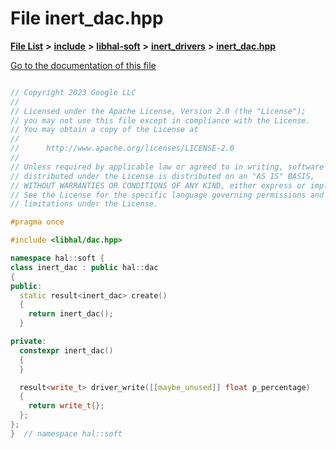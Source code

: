 

# File inert\_dac.hpp

[**File List**](files.md) **>** [**include**](dir_cba0faac6e93618a6e2539705915bd70.md) **>** [**libhal-soft**](dir_d4bad6877cf31bc2d39b696d7a305013.md) **>** [**inert\_drivers**](dir_140c0a66abe76384f84bfc7661372b14.md) **>** [**inert\_dac.hpp**](inert__dac_8hpp.md)

[Go to the documentation of this file](inert__dac_8hpp.md)

```C++

// Copyright 2023 Google LLC
//
// Licensed under the Apache License, Version 2.0 (the "License");
// you may not use this file except in compliance with the License.
// You may obtain a copy of the License at
//
//      http://www.apache.org/licenses/LICENSE-2.0
//
// Unless required by applicable law or agreed to in writing, software
// distributed under the License is distributed on an "AS IS" BASIS,
// WITHOUT WARRANTIES OR CONDITIONS OF ANY KIND, either express or implied.
// See the License for the specific language governing permissions and
// limitations under the License.

#pragma once

#include <libhal/dac.hpp>

namespace hal::soft {
class inert_dac : public hal::dac
{
public:
  static result<inert_dac> create()
  {
    return inert_dac();
  }

private:
  constexpr inert_dac()
  {
  }

  result<write_t> driver_write([[maybe_unused]] float p_percentage)
  {
    return write_t{};
  };
};
}  // namespace hal::soft

```

